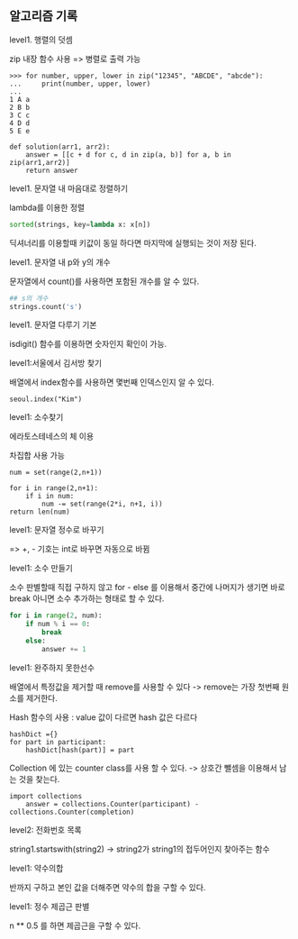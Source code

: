 ## 알고리즘 기록



level1. 행렬의 덧셈

zip 내장 함수 사용 => 병렬로 출력 가능

```
>>> for number, upper, lower in zip("12345", "ABCDE", "abcde"):
...     print(number, upper, lower)
...
1 A a
2 B b
3 C c
4 D d
5 E e
```

```
def solution(arr1, arr2):
    answer = [[c + d for c, d in zip(a, b)] for a, b in zip(arr1,arr2)]
    return answer
```



level1. 문자열 내 마음대로 정렬하기

lambda를 이용한 정렬 

```python
sorted(strings, key=lambda x: x[n])
```

딕셔너리를 이용할때 키값이 동일 하다면 마지막에 실행되는 것이 저장 된다. 



level1. 문자열 내 p와 y의 개수

문자열에서 count()를 사용하면 포함된 개수를 알 수 있다.

```python
## s의 개수
strings.count('s') 
```



level1. 문자열 다루기 기본 

isdigit() 함수를 이용하면 숫자인지 확인이 가능.



level1:서울에서 김서방 찾기

배열에서 index함수를 사용하면 몇번째 인덱스인지 알 수 있다.

```
seoul.index("Kim")
```



level1: 소수찾기

에라토스테네스의 체 이용

차집합 사용 가능

```
num = set(range(2,n+1))

for i in range(2,n+1):
	if i in num:
		num -= set(range(2*i, n+1, i))
return len(num)
```



level1: 문자열 정수로 바꾸기

=> +, - 기호는 int로 바꾸면 자동으로 바뀜



level1: 소수 만들기

소수 판별할때 직접 구하지 않고 for - else 를 이용해서 중간에 나머지가 생기면 바로 break 아니면 소수 추가하는 형태로 할 수 있다.

```python
for i in range(2, num):
	if num % i == 0:
		break
    else:
        answer += 1
```



level1: 완주하지 못한선수

배열에서 특정값을 제거할 때  remove를 사용할 수 있다 -> remove는 가장 첫번째 원소를 제거한다. 

Hash 함수의 사용 : value 값이 다르면 hash 값은 다르다 

```
hashDict ={}
for part in participant:
	hashDict[hash(part)] = part
```

 Collection 에 있는 counter class를 사용 할 수 있다. -> 상호간 뺄셈을 이용해서 남는 것을 찾는다.

```
import collections 
	answer = collections.Counter(participant) - collections.Counter(completion)
```



level2: 전화번호 목록

string1.startswith(string2) -> string2가 string1의 접두어인지 찾아주는 함수



level1: 약수의합

반까지 구하고 본인 값을 더해주면 약수의 합을 구할 수 있다.



level1: 정수 제곱근 판별

n ** 0.5 를 하면 제곱근을 구할 수 있다.
